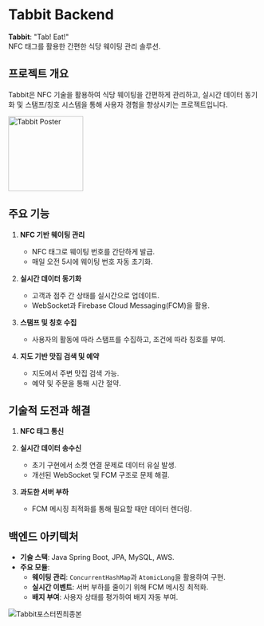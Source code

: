 # Tabbit Backend

**Tabbit**: "Tab! Eat!"  
NFC 태그를 활용한 간편한 식당 웨이팅 관리 솔루션.

## 프로젝트 개요
Tabbit은 NFC 기술을 활용하여 식당 웨이팅을 간편하게 관리하고, 실시간 데이터 동기화 및 스탬프/칭호 시스템을 통해 사용자 경험을 향상시키는 프로젝트입니다.

<img src="https://github.com/user-attachments/assets/d58708f1-7d5f-4550-924b-6da6a65c56d7" alt="Tabbit Poster" width="150">

## 주요 기능
1. **NFC 기반 웨이팅 관리**
   - NFC 태그로 웨이팅 번호를 간단하게 발급.
   - 매일 오전 5시에 웨이팅 번호 자동 초기화.

2. **실시간 데이터 동기화**
   - 고객과 점주 간 상태를 실시간으로 업데이트.
   - WebSocket과 Firebase Cloud Messaging(FCM)을 활용.

3. **스탬프 및 칭호 수집**
   - 사용자의 활동에 따라 스탬프를 수집하고, 조건에 따라 칭호를 부여.

4. **지도 기반 맛집 검색 및 예약**
   - 지도에서 주변 맛집 검색 가능.
   - 예약 및 주문을 통해 시간 절약.

## 기술적 도전과 해결
1. **NFC 태그 통신**

2. **실시간 데이터 송수신**
   - 초기 구현에서 소켓 연결 문제로 데이터 유실 발생.
   - 개선된 WebSocket 및 FCM 구조로 문제 해결.

3. **과도한 서버 부하**
   - FCM 메시징 최적화를 통해 필요할 때만 데이터 렌더링.


## 백엔드 아키텍처
- **기술 스택**: Java Spring Boot, JPA, MySQL, AWS.
- **주요 모듈**:
  - **웨이팅 관리**: `ConcurrentHashMap`과 `AtomicLong`을 활용하여 구현.
  - **실시간 이벤트**: 서버 부하를 줄이기 위해 FCM 메시징 최적화.
  - **배지 부여**: 사용자 상태를 평가하여 배지 자동 부여.
 
![Tabbit포스터찐최종본](https://github.com/user-attachments/assets/43ec341b-539b-4e3a-a3ce-aba20f0e9f55)
